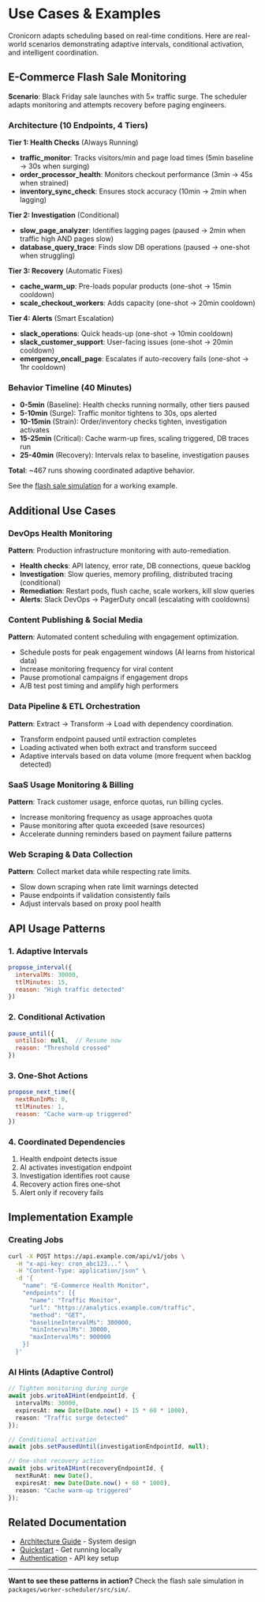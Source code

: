# Use Cases & Examples

Cronicorn adapts scheduling based on real-time conditions. Here are real-world scenarios demonstrating adaptive intervals, conditional activation, and intelligent coordination.

## E-Commerce Flash Sale Monitoring

**Scenario**: Black Friday sale launches with 5× traffic surge. The scheduler adapts monitoring and attempts recovery before paging engineers.

### Architecture (10 Endpoints, 4 Tiers)

**Tier 1: Health Checks** (Always Running)
- **traffic_monitor**: Tracks visitors/min and page load times (5min baseline → 30s when surging)
- **order_processor_health**: Monitors checkout performance (3min → 45s when strained)
- **inventory_sync_check**: Ensures stock accuracy (10min → 2min when lagging)

**Tier 2: Investigation** (Conditional)
- **slow_page_analyzer**: Identifies lagging pages (paused → 2min when traffic high AND pages slow)
- **database_query_trace**: Finds slow DB operations (paused → one-shot when struggling)

**Tier 3: Recovery** (Automatic Fixes)
- **cache_warm_up**: Pre-loads popular products (one-shot → 15min cooldown)
- **scale_checkout_workers**: Adds capacity (one-shot → 20min cooldown)

**Tier 4: Alerts** (Smart Escalation)
- **slack_operations**: Quick heads-up (one-shot → 10min cooldown)
- **slack_customer_support**: User-facing issues (one-shot → 20min cooldown)
- **emergency_oncall_page**: Escalates if auto-recovery fails (one-shot → 1hr cooldown)

### Behavior Timeline (40 Minutes)

- **0-5min** (Baseline): Health checks running normally, other tiers paused
- **5-10min** (Surge): Traffic monitor tightens to 30s, ops alerted
- **10-15min** (Strain): Order/inventory checks tighten, investigation activates
- **15-25min** (Critical): Cache warm-up fires, scaling triggered, DB traces run
- **25-40min** (Recovery): Intervals relax to baseline, investigation pauses

**Total**: ~467 runs showing coordinated adaptive behavior.

See the [flash sale simulation](../packages/worker-scheduler/src/sim/) for a working example.

## Additional Use Cases

### DevOps Health Monitoring

**Pattern**: Production infrastructure monitoring with auto-remediation.

- **Health checks**: API latency, error rate, DB connections, queue backlog
- **Investigation**: Slow queries, memory profiling, distributed tracing (conditional)
- **Remediation**: Restart pods, flush cache, scale workers, kill slow queries
- **Alerts**: Slack DevOps → PagerDuty oncall (escalating with cooldowns)

### Content Publishing & Social Media

**Pattern**: Automated content scheduling with engagement optimization.

- Schedule posts for peak engagement windows (AI learns from historical data)
- Increase monitoring frequency for viral content
- Pause promotional campaigns if engagement drops
- A/B test post timing and amplify high performers

### Data Pipeline & ETL Orchestration

**Pattern**: Extract → Transform → Load with dependency coordination.

- Transform endpoint paused until extraction completes
- Loading activated when both extract and transform succeed
- Adaptive intervals based on data volume (more frequent when backlog detected)

### SaaS Usage Monitoring & Billing

**Pattern**: Track customer usage, enforce quotas, run billing cycles.

- Increase monitoring frequency as usage approaches quota
- Pause monitoring after quota exceeded (save resources)
- Accelerate dunning reminders based on payment failure patterns

### Web Scraping & Data Collection

**Pattern**: Collect market data while respecting rate limits.

- Slow down scraping when rate limit warnings detected
- Pause endpoints if validation consistently fails
- Adjust intervals based on proxy pool health

## API Usage Patterns

### 1. Adaptive Intervals
```javascript
propose_interval({ 
  intervalMs: 30000,
  ttlMinutes: 15,
  reason: "High traffic detected"
})
```

### 2. Conditional Activation
```javascript
pause_until({ 
  untilIso: null,  // Resume now
  reason: "Threshold crossed"
})
```

### 3. One-Shot Actions
```javascript
propose_next_time({
  nextRunInMs: 0,
  ttlMinutes: 1,
  reason: "Cache warm-up triggered"
})
```

### 4. Coordinated Dependencies
1. Health endpoint detects issue
2. AI activates investigation endpoint
3. Investigation identifies root cause
4. Recovery action fires one-shot
5. Alert only if recovery fails

## Implementation Example

### Creating Jobs

```bash
curl -X POST https://api.example.com/api/v1/jobs \
  -H "x-api-key: cron_abc123..." \
  -H "Content-Type: application/json" \
  -d '{
    "name": "E-Commerce Health Monitor",
    "endpoints": [{
      "name": "Traffic Monitor",
      "url": "https://analytics.example.com/traffic",
      "method": "GET",
      "baselineIntervalMs": 300000,
      "minIntervalMs": 30000,
      "maxIntervalMs": 900000
    }]
  }'
```

### AI Hints (Adaptive Control)

```typescript
// Tighten monitoring during surge
await jobs.writeAIHint(endpointId, {
  intervalMs: 30000,
  expiresAt: new Date(Date.now() + 15 * 60 * 1000),
  reason: "Traffic surge detected"
});

// Conditional activation
await jobs.setPausedUntil(investigationEndpointId, null);

// One-shot recovery action
await jobs.writeAIHint(recoveryEndpointId, {
  nextRunAt: new Date(),
  expiresAt: new Date(Date.now() + 60 * 1000),
  reason: "Cache warm-up triggered"
});
```

## Related Documentation

- [Architecture Guide](./architecture.md) - System design
- [Quickstart](./quickstart.md) - Get running locally
- [Authentication](./authentication.md) - API key setup

---

**Want to see these patterns in action?** Check the flash sale simulation in `packages/worker-scheduler/src/sim/`.
